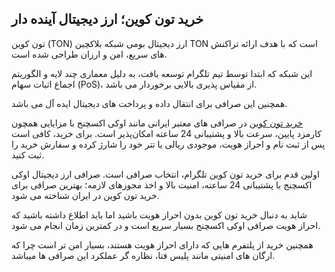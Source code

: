

## خرید تون کوین؛ ارز دیجیتال آینده دار

تون کوین (TON) ارز دیجیتال بومی شبکه بلاکچین TON است که با هدف ارائه تراکنش‌ های سریع، امن و ارزان طراحی شده است.

این شبکه که ابتدا توسط تیم تلگرام توسعه یافت، به دلیل معماری چند لایه و الگوریتم اجماع اثبات سهام (PoS)، از مقیاس‌ پذیری بالایی برخوردار می باشد.

همچنین این صرافی برای انتقال داده و پرداخت‌ های دیجیتال ایده‌ آل می باشد.

[خرید تون کوین](https://ok-ex.io/buy-and-sell/TON/) در صرافی‌ های معتبر ایرانی مانند اوکی اکسچنج با مزایایی همچون کارمزد پایین، سرعت بالا و پشتیبانی 24 ساعته امکان‌پذیر است. برای خرید، کافی است پس از ثبت‌ نام و احراز هویت، موجودی ریالی یا تتر خود را شارژ کرده و سفارش خرید را ثبت کنید.


اولین قدم برای خرید تون کوین تلگرام، انتخاب صرافی است. صرافی ارز دیجیتال اوکی اکسچنج با پشتیبانی 24 ساعته، امنیت بالا و اخذ مجوزهای لازمه؛ بهترین صرافی برای خرید تون کوین در ایران شناخته می شود.

شاید به دنبال خرید تون کوین بدون احراز هویت باشید اما باید اطلاع داشته باشید که احراز هویت صرافی اوکی اکسچنج بسیار سریع است و در کمترین زمان انجام می شود.

همچنین خرید از پلتفرم هایی که دارای احراز هویت هستند، بسیار امن تر است چرا که ارگان های امنیتی مانند پلیس فتا، نظاره گر عملکرد این صرافی ها میباشد.
